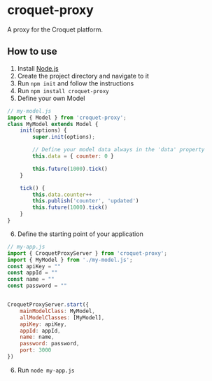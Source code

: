 # croquet-proxy
A proxy for the Croquet platform.

## How to use
1. Install [Node.js](https://nodejs.org/en/download/)
2. Create the project directory and navigate to it
3. Run `npm init` and follow the instructions
4. Run `npm install croquet-proxy`
5. Define your own Model
```javascript
// my-model.js
import { Model } from 'croquet-proxy';
class MyModel extends Model {
    init(options) {
        super.init(options);

        // Define your model data always in the 'data' property
        this.data = { counter: 0 }

        this.future(1000).tick()
    }

    tick() {
        this.data.counter++
        this.publish('counter', 'updated')
        this.future(1000).tick()
    }
}
```
6. Define the starting point of your application
```javascript
// my-app.js
import { CroquetProxyServer } from 'croquet-proxy';
import { MyModel } from './my-model.js';
const apiKey = ""
const appId = ""
const name = ""
const password = ""


CroquetProxyServer.start({
    mainModelClass: MyModel,
    allModelClasses: [MyModel],
    apiKey: apiKey,
    appId: appId,
    name: name,
    password: password,
    port: 3000
})
```
6. Run `node my-app.js`
